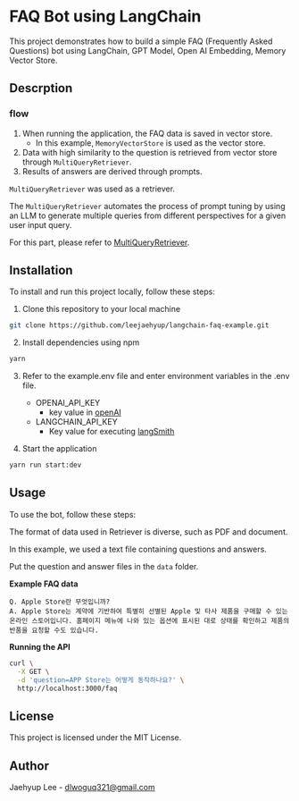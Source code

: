 # FAQ Bot using LangChain
This project demonstrates how to build a simple FAQ (Frequently Asked Questions) bot using LangChain, GPT Model, Open AI Embedding, Memory Vector Store.

## Descrption

### flow

1. When running the application, the FAQ data is saved in vector store.
   - In this example, `MemoryVectorStore` is used as the vector store.
2. Data with high similarity to the question is retrieved from vector store through `MultiQueryRetriever`.
3. Results of answers are derived through prompts.

`MultiQueryRetriever` was used as a retriever.

The `MultiQueryRetriever` automates the process of prompt tuning by using an LLM to generate multiple queries from different perspectives for a given user input query.


For this part, please refer to [MultiQueryRetriever].
## Installation
To install and run this project locally, follow these steps:

1. Clone this repository to your local machine
```bash 
git clone https://github.com/leejaehyup/langchain-faq-example.git
```

2. Install dependencies using npm
   
```bash
yarn
```

3. Refer to the example.env file and enter environment variables in the .env file.
   -  OPENAI_API_KEY
      -  key value in [openAI]
   -  LANGCHAIN_API_KEY 
      -  Key value for executing [langSmith]


4. Start the application
```bash
yarn run start:dev
```

## Usage

To use the bot, follow these steps:

The format of data used in Retriever is diverse, such as PDF and document.

In this example, we used a text file containing questions and answers.

Put the question and answer files in the `data` folder.

**Example FAQ data**
```
Q. Apple Store란 무엇입니까?
A. Apple Store는 계약에 기반하여 특별히 선별된 Apple 및 타사 제품을 구매할 수 있는 온라인 스토어입니다. 홈페이지 메뉴에 나와 있는 옵션에 표시된 대로 상태를 확인하고 제품의 반품을 요청할 수도 있습니다.
```

**Running the API**
```bash
curl \
  -X GET \
  -d 'question=APP Store는 어떻게 동작하나요?' \
  http://localhost:3000/faq
```

## License
This project is licensed under the MIT License.

## Author
Jaehyup Lee - dlwoguq321@gmail.com



[MultiQueryRetriever]:https://js.langchain.com/docs/modules/data_connection/retrievers/multi-query-retriever
[langSmith]:https://smith.langchain.com
[openAI]:https://platform.openai.com